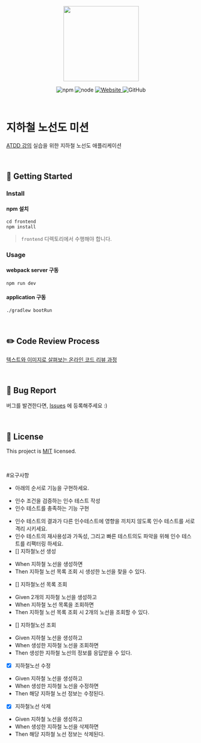 <p align="center">
    <img width="200px;" src="https://raw.githubusercontent.com/woowacourse/atdd-subway-admin-frontend/master/images/main_logo.png"/>
</p>
<p align="center">
  <img alt="npm" src="https://img.shields.io/badge/npm-6.14.15-blue">
  <img alt="node" src="https://img.shields.io/badge/node-14.18.2-blue">
  <a href="https://edu.nextstep.camp/c/R89PYi5H" alt="nextstep atdd">
    <img alt="Website" src="https://img.shields.io/website?url=https%3A%2F%2Fedu.nextstep.camp%2Fc%2FR89PYi5H">
  </a>
  <img alt="GitHub" src="https://img.shields.io/github/license/next-step/atdd-subway-admin">
</p>

<br>

# 지하철 노선도 미션
[ATDD 강의](https://edu.nextstep.camp/c/R89PYi5H) 실습을 위한 지하철 노선도 애플리케이션

<br>

## 🚀 Getting Started

### Install
#### npm 설치
```
cd frontend
npm install
```
> `frontend` 디렉토리에서 수행해야 합니다.

### Usage
#### webpack server 구동
```
npm run dev
```
#### application 구동
```
./gradlew bootRun
```
<br>

## ✏️ Code Review Process
[텍스트와 이미지로 살펴보는 온라인 코드 리뷰 과정](https://github.com/next-step/nextstep-docs/tree/master/codereview)

<br>

## 🐞 Bug Report

버그를 발견한다면, [Issues](https://github.com/next-step/atdd-subway-admin/issues) 에 등록해주세요 :)

<br>

## 📝 License

This project is [MIT](https://github.com/next-step/atdd-subway-admin/blob/master/LICENSE.md) licensed.


<br>

#요구사항
* 아래의 순서로 기능을 구현하세요.
 - 인수 조건을 검증하는 인수 테스트 작성
 - 인수 테스트를 충족하는 기능 구현
* 인수 테스트의 결과가 다른 인수테스트에 영향을 끼치지 않도록 인수 테스트를 서로 격리 시키세요.
* 인수 테스트의 재사용성과 가독성, 그리고 빠른 테스트의도 파악을 위해 인수 테스트를 리팩터링 하세요.
* [] 지하철노선 생성 
 - When 지하철 노선을 생성하면
 - Then 지하철 노선 목록 조회 시 생성한 노선을 찾을 수 있다.
* [] 지하철노선 목록 조회
 - Given 2개의 지하철 노선을 생성하고
 - When 지하철 노선 목록을 조회하면
 - Then 지하철 노선 목록 조회 시 2개의 노선을 조회할 수 있다.
* [] 지하철노선 조회
 - Given 지하철 노선을 생성하고
 - When 생성한 지하철 노선을 조회하면
 - Then 생성한 지하철 노선의 정보를 응답받을 수 있다.
* [X] 지하철노선 수정
 - Given 지하철 노선을 생성하고
 - When 생성한 지하철 노선을 수정하면
 - Then 해당 지하철 노선 정보는 수정된다.
* [X] 지하철노선 삭제
 - Given 지하철 노선을 생성하고
 - When 생성한 지하철 노선을 삭제하면
 - Then 해당 지하철 노선 정보는 삭제된다.